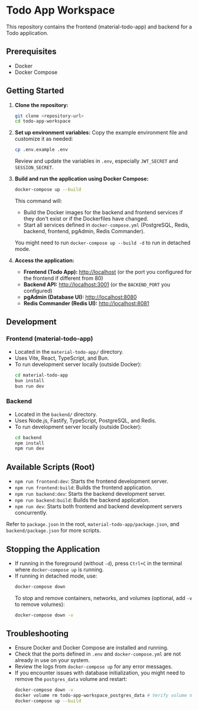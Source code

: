 # Todo App Workspace

This repository contains the frontend (material-todo-app) and backend for a Todo application.

## Prerequisites

- Docker
- Docker Compose

## Getting Started

1.  **Clone the repository:**
    ```bash
    git clone <repository-url>
    cd todo-app-workspace
    ```

2.  **Set up environment variables:**
    Copy the example environment file and customize it as needed:
    ```bash
    cp .env.example .env
    ```
    Review and update the variables in `.env`, especially `JWT_SECRET` and `SESSION_SECRET`.

3.  **Build and run the application using Docker Compose:**
    ```bash
    docker-compose up --build
    ```
    This command will:
    - Build the Docker images for the backend and frontend services if they don't exist or if the Dockerfiles have changed.
    - Start all services defined in `docker-compose.yml` (PostgreSQL, Redis, backend, frontend, pgAdmin, Redis Commander).

    You might need to run `docker-compose up --build -d` to run in detached mode.

4.  **Access the application:**
    -   **Frontend (Todo App):** [http://localhost](http://localhost) (or the port you configured for the frontend if different from 80)
    -   **Backend API:** [http://localhost:3001](http://localhost:3001) (or the `BACKEND_PORT` you configured)
    -   **pgAdmin (Database UI):** [http://localhost:8080](http://localhost:8080)
    -   **Redis Commander (Redis UI):** [http://localhost:8081](http://localhost:8081)

## Development

### Frontend (material-todo-app)

-   Located in the `material-todo-app/` directory.
-   Uses Vite, React, TypeScript, and Bun.
-   To run development server locally (outside Docker):
    ```bash
    cd material-todo-app
    bun install
    bun run dev
    ```

### Backend

-   Located in the `backend/` directory.
-   Uses Node.js, Fastify, TypeScript, PostgreSQL, and Redis.
-   To run development server locally (outside Docker):
    ```bash
    cd backend
    npm install
    npm run dev
    ```

## Available Scripts (Root)

-   `npm run frontend:dev`: Starts the frontend development server.
-   `npm run frontend:build`: Builds the frontend application.
-   `npm run backend:dev`: Starts the backend development server.
-   `npm run backend:build`: Builds the backend application.
-   `npm run dev`: Starts both frontend and backend development servers concurrently.

Refer to `package.json` in the root, `material-todo-app/package.json`, and `backend/package.json` for more scripts.

## Stopping the Application

-   If running in the foreground (without `-d`), press `Ctrl+C` in the terminal where `docker-compose up` is running.
-   If running in detached mode, use:
    ```bash
    docker-compose down
    ```
    To stop and remove containers, networks, and volumes (optional, add `-v` to remove volumes):
    ```bash
    docker-compose down -v
    ```

## Troubleshooting

-   Ensure Docker and Docker Compose are installed and running.
-   Check that the ports defined in `.env` and `docker-compose.yml` are not already in use on your system.
-   Review the logs from `docker-compose up` for any error messages.
-   If you encounter issues with database initialization, you might need to remove the `postgres_data` volume and restart:
    ```bash
    docker-compose down -v
    docker volume rm todo-app-workspace_postgres_data # Verify volume name with "docker volume ls"
    docker-compose up --build
    ```
